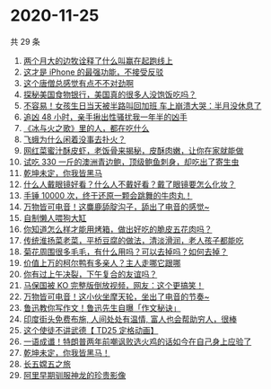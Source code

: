 # 2020-11-25

共 29 条

<!-- BEGIN -->
<!-- 最后更新时间 Wed Nov 25 2020 23:07:43 GMT+0800 (CST) -->

1. [两个月大的边牧诠释了什么叫赢在起跑线上](https://www.zhihu.com/zvideo/1314879831495135232)
2. [这才是 iPhone 的最强功能，不接受反驳](https://www.zhihu.com/zvideo/1314624283373862912)
3. [这个唐僧总感觉有点不不对劲啊](https://www.zhihu.com/zvideo/1315000861916594176)
4. [探秘美国食物银行，美国真的很多人没饱饭吃吗？](https://www.zhihu.com/zvideo/1314892794897514496)
5. [不容易！女孩生日当天被半路叫回加班
   车上崩溃大哭：半月没休息了](https://www.zhihu.com/zvideo/1314967782501265408)
6. [追凶 48 小时，亲手揪出性骚扰我一年半的凶手](https://www.zhihu.com/zvideo/1314672020580978688)
7. [《冰与火之歌》里的人，都在吃什么](https://www.zhihu.com/zvideo/1314971309437624320)
8. [飞蛾为什么闲着没事去扑火？](https://www.zhihu.com/zvideo/1314985757912600576)
9. [网红菜蜜汁酥皮虾，老饭骨来揭秘，皮酥肉嫩，让你在家就能做](https://www.zhihu.com/zvideo/1314964781364326400)
10. [试吃 330
    一斤的澳洲青边鲍，顶级鲍鱼刺身，却吃出了寄生虫](https://www.zhihu.com/zvideo/1314783513791275008)
11. [乾坤未定，你我皆黑马](https://www.zhihu.com/zvideo/1314936643397115904)
12. [什么人戴眼镜好看？什么人不戴好看？戴了眼镜要怎么化妆？](https://www.zhihu.com/zvideo/1314619816858910720)
13. [手锤 10000
    次，终于还原一颗会跳舞的牛肉丸！](https://www.zhihu.com/zvideo/1314678613263220736)
14. [万物皆可电音！这麋鹿舔腚沟子，舔出了电音的感觉~](https://www.zhihu.com/zvideo/1314900900188340224)
15. [自制懒人喂狗大缸](https://www.zhihu.com/zvideo/1315030446074544128)
16. [你知道怎么样才能用烤箱，做出好吃的脆皮五花肉吗？](https://www.zhihu.com/zvideo/1314654238061027328)
17. [传统淮扬菜老菜，平桥豆腐的做法，清淡滑润，老人孩子都能吃](https://www.zhihu.com/zvideo/1314675802441957376)
18. [菊花周围很多毛毛，有什么用吗？可以去掉吗？如何去掉？](https://www.zhihu.com/zvideo/1314839868020084736)
19. [价值上万的柯尔鸭有多亲人？主人走哪它跟哪](https://www.zhihu.com/zvideo/1314617772379185152)
20. [你有过上午决裂，下午复合的友谊吗？](https://www.zhihu.com/zvideo/1314656190748741632)
21. [马保国被 KO
    完整版倒放视频，网友：这个更搞笑！](https://www.zhihu.com/zvideo/1313592709940953088)
22. [万物皆可电音！这小伙坐摩天轮，坐出了电音的节奏~](https://www.zhihu.com/zvideo/1314532222473674752)
23. [鲁迅教你写作文！鲁迅先生自曝「作文秘诀」](https://www.zhihu.com/zvideo/1314634752536367104)
24. [印度街头免费布施, 人间处处有温情,
    富人也会帮助穷人，很棒](https://www.zhihu.com/zvideo/1314640700802748416)
25. [这个使徒不讲武德【 TD25 定格动画】](https://www.zhihu.com/zvideo/1314188708783005696)
26. [一语成谶！特朗普两年前嘲讽败选火鸡的话如今在自己身上应验了](https://www.zhihu.com/zvideo/1314510142768025600)
27. [乾坤未定，你我皆黑马！](https://www.zhihu.com/zvideo/1314619211776819200)
28. [长五嫦五之旅](https://www.zhihu.com/zvideo/1314445379804000256)
29. [阿里早期驯服神龙的珍贵影像](https://www.zhihu.com/zvideo/1314547527753551872)

<!-- END -->
